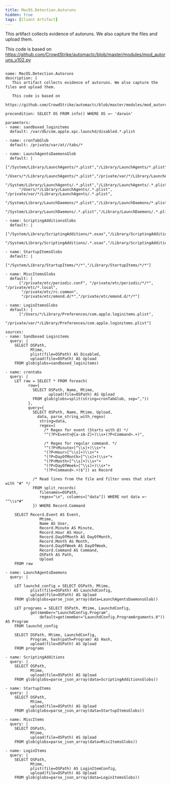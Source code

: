```yaml
---
title: MacOS.Detection.Autoruns
hidden: true
tags: [Client Artifact]
---
```


This artifact collects evidence of autoruns. We also capture the files and upload them.

This code is based on
https://github.com/CrowdStrike/automactc/blob/master/modules/mod_autoruns_v102.py


<pre><code class="language-yaml">
name: MacOS.Detection.Autoruns
description: |
   This artifact collects evidence of autoruns. We also capture the files and upload them.

   This code is based on
   https://github.com/CrowdStrike/automactc/blob/master/modules/mod_autoruns_v102.py

precondition: SELECT OS FROM info() WHERE OS =~ &#x27;darwin&#x27;

parameters:
- name: sandboxed_loginitems
  default: /var/db/com.apple.xpc.launchd/disabled.*.plist

- name: cronTabGlob
  default: /private/var/at//tabs/*

- name: LaunchAgentsDaemonsGlob
  default: |
     [&quot;/System/Library/LaunchAgents/*.plist&quot;,&quot;/Library/LaunchAgents/*.plist&quot;,
      &quot;/Users/*/Library/LaunchAgents/*.plist&quot;,&quot;/private/var/*/Library/LaunchAgents/*.plist&quot;,
      &quot;/System/Library/LaunchAgents/.*.plist&quot;,&quot;/Library/LaunchAgents/.*.plist&quot;,
      &quot;/Users/*/Library/LaunchAgents/.*.plist&quot;, &quot;/private/var/*/Library/LaunchAgents/.*.plist&quot;,
      &quot;/System/Library/LaunchDaemons/*.plist&quot;,&quot;/Library/LaunchDaemons/*.plist&quot;,
      &quot;/System/Library/LaunchDaemons/.*.plist&quot;,&quot;/Library/LaunchDaemons/.*.plist&quot;]

- name: ScriptingAdditionsGlobs
  default: |
      [&quot;/System/Library/ScriptingAdditions/*.osax&quot;,&quot;/Library/ScriptingAdditions/*.osax&quot;,
       &quot;/System/Library/ScriptingAdditions/.*.osax&quot;,&quot;/Library/ScriptingAdditions/.*.osax&quot;]

- name: StartupItemsGlobs
  default: |
       [&quot;/System/Library/StartupItems/*/*&quot;,&quot;/Library/StartupItems/*/*&quot;]

- name: MiscItemsGlobs
  default: |
      [&quot;/private/etc/periodic.conf&quot;, &quot;/private/etc/periodic/*/*&quot;, &quot;/private/etc/*.local&quot;,
       &quot;/private/etc/rc.common&quot;,
       &quot;/private/etc/emond.d/*&quot;,&quot;/private/etc/emond.d/*/*&quot;]

- name: LoginItemsGlobs
  default: |
      [&quot;/Users/*/Library/Preferences/com.apple.loginitems.plist&quot;,
       &quot;/private/var/*/Library/Preferences/com.apple.loginitems.plist&quot;]

sources:
- name: Sandboxed Loginitems
  query: |
    SELECT OSPath,
           Mtime,
           plist(file=OSPath) AS Disabled,
           upload(file=OSPath) AS Upload
    FROM glob(globs=sandboxed_loginitems)

- name: crontabs
  query: |
    LET raw = SELECT * FROM foreach(
          row={
            SELECT OSPath, Name, Mtime,
                   upload(file=OSPath) AS Upload
            FROM glob(globs=split(string=cronTabGlob, sep=&quot;,&quot;))
          },
          query={
            SELECT OSPath, Name, Mtime, Upload,
              data, parse_string_with_regex(
               string=data,
               regex=[
                 /* Regex for event (Starts with @) */
                 &quot;^(?P&lt;Event&gt;@[a-zA-Z]+)\\s+(?P&lt;Command&gt;.+)&quot;,

                 /* Regex for regular command. */
                 &quot;^(?P&lt;Minute&gt;[^\\s]+)\\s+&quot;+
                 &quot;(?P&lt;Hour&gt;[^\\s]+)\\s+&quot;+
                 &quot;(?P&lt;DayOfMonth&gt;[^\\s]+)\\s+&quot;+
                 &quot;(?P&lt;Month&gt;[^\\s]+)\\s+&quot;+
                 &quot;(?P&lt;DayOfWeek&gt;[^\\s]+)\\s+&quot;+
                 &quot;(?P&lt;Command&gt;.+)$&quot;]) as Record

            /* Read lines from the file and filter ones that start with &quot;#&quot; */
            FROM split_records(
               filenames=OSPath,
               regex=&quot;\n&quot;, columns=[&quot;data&quot;]) WHERE not data =~ &quot;^\\s*#&quot;
            }) WHERE Record.Command

    SELECT Record.Event AS Event,
               Mtime,
               Name AS User,
               Record.Minute AS Minute,
               Record.Hour AS Hour,
               Record.DayOfMonth AS DayOfMonth,
               Record.Month AS Month,
               Record.DayOfWeek AS DayOfWeek,
               Record.Command AS Command,
               OSPath AS Path,
               Upload
    FROM raw

- name: LaunchAgentsDaemons
  query: |

    LET launchd_config = SELECT OSPath, Mtime,
           plist(file=OSPath) AS LaunchdConfig,
           upload(file=OSPath) AS Upload
    FROM glob(globs=parse_json_array(data=LaunchAgentsDaemonsGlob))

    LET programs = SELECT OSPath, Mtime, LaunchdConfig,
           get(member=&quot;LaunchdConfig.Program&quot;,
               default=get(member=&quot;LaunchdConfig.ProgramArguments.0&quot;)) AS Program
    FROM launchd_config

    SELECT OSPath, Mtime, LaunchdConfig,
           Program, hash(path=Program) AS Hash,
           upload(file=OSPath) AS Upload
    FROM programs

- name: ScriptingAdditions
  query: |
    SELECT OSPath,
           Mtime,
           upload(file=OSPath) AS Upload
    FROM glob(globs=parse_json_array(data=ScriptingAdditionsGlobs))

- name: StartupItems
  query: |
    SELECT OSPath,
           Mtime,
           upload(file=OSPath) AS Upload
    FROM glob(globs=parse_json_array(data=StartupItemsGlobs))

- name: MiscItems
  query: |
    SELECT OSPath,
           Mtime,
           upload(file=OSPath) AS Upload
    FROM glob(globs=parse_json_array(data=MiscItemsGlobs))

- name: LoginItems
  query: |
    SELECT OSPath,
           Mtime,
           plist(file=OSPath) AS LoginItemConfig,
           upload(file=OSPath) AS Upload
    FROM glob(globs=parse_json_array(data=LoginItemsGlobs))

</code></pre>

